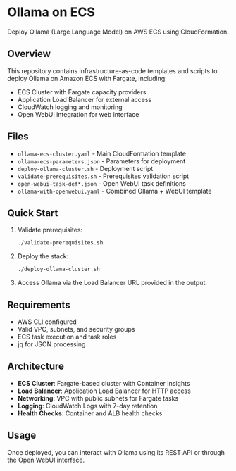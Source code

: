# Ollama on ECS

Deploy Ollama (Large Language Model) on AWS ECS using CloudFormation.

## Overview

This repository contains infrastructure-as-code templates and scripts to deploy Ollama on Amazon ECS with Fargate, including:

- ECS Cluster with Fargate capacity providers
- Application Load Balancer for external access
- CloudWatch logging and monitoring
- Open WebUI integration for web interface

## Files

- `ollama-ecs-cluster.yaml` - Main CloudFormation template
- `ollama-ecs-parameters.json` - Parameters for deployment
- `deploy-ollama-cluster.sh` - Deployment script
- `validate-prerequisites.sh` - Prerequisites validation script
- `open-webui-task-def*.json` - Open WebUI task definitions
- `ollama-with-openwebui.yaml` - Combined Ollama + WebUI template

## Quick Start

1. Validate prerequisites:
   ```bash
   ./validate-prerequisites.sh
   ```

2. Deploy the stack:
   ```bash
   ./deploy-ollama-cluster.sh
   ```

3. Access Ollama via the Load Balancer URL provided in the output.

## Requirements

- AWS CLI configured
- Valid VPC, subnets, and security groups
- ECS task execution and task roles
- jq for JSON processing

## Architecture

- **ECS Cluster**: Fargate-based cluster with Container Insights
- **Load Balancer**: Application Load Balancer for HTTP access
- **Networking**: VPC with public subnets for Fargate tasks
- **Logging**: CloudWatch Logs with 7-day retention
- **Health Checks**: Container and ALB health checks

## Usage

Once deployed, you can interact with Ollama using its REST API or through the Open WebUI interface.